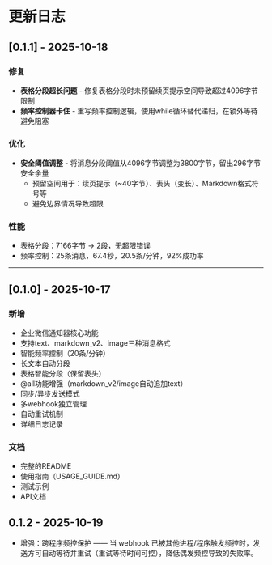 # 更新日志

## [0.1.1] - 2025-10-18

### 修复
- **表格分段超长问题** - 修复表格分段时未预留续页提示空间导致超过4096字节限制
- **频率控制器卡住** - 重写频率控制逻辑，使用while循环替代递归，在锁外等待避免阻塞

### 优化
- **安全阈值调整** - 将消息分段阈值从4096字节调整为3800字节，留出296字节安全余量
  - 预留空间用于：续页提示（~40字节）、表头（变长）、Markdown格式符号等
  - 避免边界情况导致超限

### 性能
- 表格分段：7166字节 → 2段，无超限错误
- 频率控制：25条消息，67.4秒，20.5条/分钟，92%成功率

---

## [0.1.0] - 2025-10-17

### 新增
- 企业微信通知器核心功能
- 支持text、markdown_v2、image三种消息格式
- 智能频率控制（20条/分钟）
- 长文本自动分段
- 表格智能分段（保留表头）
- @all功能增强（markdown_v2/image自动追加text）
- 同步/异步发送模式
- 多webhook独立管理
- 自动重试机制
- 详细日志记录

### 文档
- 完整的README
- 使用指南（USAGE_GUIDE.md）
- 测试示例
- API文档

## 0.1.2 - 2025-10-19
- 增强：跨程序频控保护 —— 当 webhook 已被其他进程/程序触发频控时，发送方可自动等待并重试（重试等待时间可控），降低偶发频控导致的失败率。
